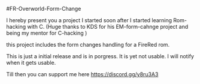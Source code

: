#FR-Overworld-Form-Change

I hereby present you a project I started soon after I started learning Rom-hacking with C.
(Huge thanks to KDS for his EM-form-cahnge project and being my mentor for C-hacking )

this project includes the form changes handling for a FireRed rom.

This is just a initial release and is in porgress. It is yet not usable.
I will notify when it gets usable.

Till then you can support me here
https://discord.gg/y8ru3A3
